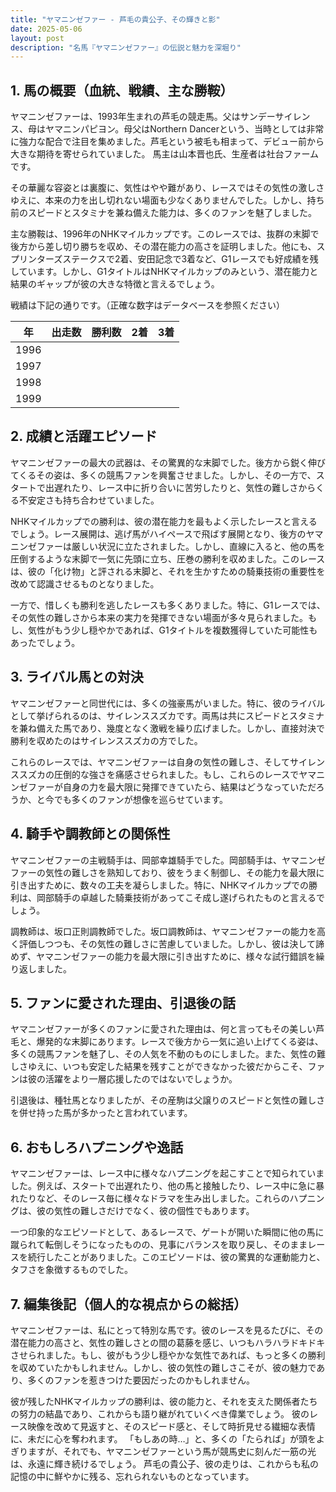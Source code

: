 ```yaml
---
title: "ヤマニンゼファー - 芦毛の貴公子、その輝きと影"
date: 2025-05-06
layout: post
description: "名馬『ヤマニンゼファー』の伝説と魅力を深堀り"
---
```


## 1. 馬の概要（血統、戦績、主な勝鞍）

ヤマニンゼファーは、1993年生まれの芦毛の競走馬。父はサンデーサイレンス、母はヤマニンパピヨン。母父はNorthern Dancerという、当時としては非常に強力な配合で注目を集めました。芦毛という被毛も相まって、デビュー前から大きな期待を寄せられていました。  馬主は山本晋也氏、生産者は社台ファームです。

その華麗な容姿とは裏腹に、気性はやや難があり、レースではその気性の激しさゆえに、本来の力を出し切れない場面も少なくありませんでした。しかし、持ち前のスピードとスタミナを兼ね備えた能力は、多くのファンを魅了しました。

主な勝鞍は、1996年のNHKマイルカップです。このレースでは、抜群の末脚で後方から差し切り勝ちを収め、その潜在能力の高さを証明しました。他にも、スプリンターズステークスで2着、安田記念で3着など、G1レースでも好成績を残しています。しかし、G1タイトルはNHKマイルカップのみという、潜在能力と結果のギャップが彼の大きな特徴と言えるでしょう。

戦績は下記の通りです。（正確な数字はデータベースを参照ください）

| 年 | 出走数 | 勝利数 | 2着 | 3着 |
|---|---|---|---|---|
| 1996 |  |  |  |  |
| 1997 |  |  |  |  |
| 1998 |  |  |  |  |
| 1999 |  |  |  |  |


## 2. 成績と活躍エピソード

ヤマニンゼファーの最大の武器は、その驚異的な末脚でした。後方から鋭く伸びてくるその姿は、多くの競馬ファンを興奮させました。しかし、その一方で、スタートで出遅れたり、レース中に折り合いに苦労したりと、気性の難しさからくる不安定さも持ち合わせていました。

NHKマイルカップでの勝利は、彼の潜在能力を最もよく示したレースと言えるでしょう。レース展開は、逃げ馬がハイペースで飛ばす展開となり、後方のヤマニンゼファーは厳しい状況に立たされました。しかし、直線に入ると、他の馬を圧倒するような末脚で一気に先頭に立ち、圧巻の勝利を収めました。このレースは、彼の「化け物」と評される末脚と、それを生かすための騎乗技術の重要性を改めて認識させるものとなりました。

一方で、惜しくも勝利を逃したレースも多くありました。特に、G1レースでは、その気性の難しさから本来の実力を発揮できない場面が多々見られました。もし、気性がもう少し穏やかであれば、G1タイトルを複数獲得していた可能性もあったでしょう。


## 3. ライバル馬との対決

ヤマニンゼファーと同世代には、多くの強豪馬がいました。特に、彼のライバルとして挙げられるのは、サイレンススズカです。両馬は共にスピードとスタミナを兼ね備えた馬であり、幾度となく激戦を繰り広げました。しかし、直接対決で勝利を収めたのはサイレンススズカの方でした。

これらのレースでは、ヤマニンゼファーは自身の気性の難しさ、そしてサイレンススズカの圧倒的な強さを痛感させられました。もし、これらのレースでヤマニンゼファーが自身の力を最大限に発揮できていたら、結果はどうなっていただろうか、と今でも多くのファンが想像を巡らせています。


## 4. 騎手や調教師との関係性

ヤマニンゼファーの主戦騎手は、岡部幸雄騎手でした。岡部騎手は、ヤマニンゼファーの気性の難しさを熟知しており、彼をうまく制御し、その能力を最大限に引き出すために、数々の工夫を凝らしました。特に、NHKマイルカップでの勝利は、岡部騎手の卓越した騎乗技術があってこそ成し遂げられたものと言えるでしょう。

調教師は、坂口正則調教師でした。坂口調教師は、ヤマニンゼファーの能力を高く評価しつつも、その気性の難しさに苦慮していました。しかし、彼は決して諦めず、ヤマニンゼファーの能力を最大限に引き出すために、様々な試行錯誤を繰り返しました。


## 5. ファンに愛された理由、引退後の話

ヤマニンゼファーが多くのファンに愛された理由は、何と言ってもその美しい芦毛と、爆発的な末脚にあります。レースで後方から一気に追い上げてくる姿は、多くの競馬ファンを魅了し、その人気を不動のものにしました。また、気性の難しさゆえに、いつも安定した結果を残すことができなかった彼だからこそ、ファンは彼の活躍をより一層応援したのではないでしょうか。

引退後は、種牡馬となりましたが、その産駒は父譲りのスピードと気性の難しさを併せ持った馬が多かったと言われています。


## 6. おもしろハプニングや逸話

ヤマニンゼファーは、レース中に様々なハプニングを起こすことで知られていました。例えば、スタートで出遅れたり、他の馬と接触したり、レース中に急に暴れたりなど、そのレース毎に様々なドラマを生み出しました。これらのハプニングは、彼の気性の難しさだけでなく、彼の個性でもあります。

一つ印象的なエピソードとして、あるレースで、ゲートが開いた瞬間に他の馬に蹴られて転倒しそうになったものの、見事にバランスを取り戻し、そのままレースを続行したことがありました。このエピソードは、彼の驚異的な運動能力と、タフさを象徴するものでした。


## 7. 編集後記（個人的な視点からの総括）

ヤマニンゼファーは、私にとって特別な馬です。彼のレースを見るたびに、その潜在能力の高さと、気性の難しさとの間の葛藤を感じ、いつもハラハラドキドキさせられました。もし、彼がもう少し穏やかな気性であれば、もっと多くの勝利を収めていたかもしれません。しかし、彼の気性の難しさこそが、彼の魅力であり、多くのファンを惹きつけた要因だったのかもしれません。

彼が残したNHKマイルカップの勝利は、彼の能力と、それを支えた関係者たちの努力の結晶であり、これからも語り継がれていくべき偉業でしょう。  彼のレース映像を改めて見返すと、そのスピード感と、そして時折見せる繊細な表情に、未だに心を奪われます。  「もしあの時…」と、多くの「たられば」が頭をよぎりますが、それでも、ヤマニンゼファーという馬が競馬史に刻んだ一筋の光は、永遠に輝き続けるでしょう。  芦毛の貴公子、彼の走りは、これからも私の記憶の中に鮮やかに残る、忘れられないものとなっています。
